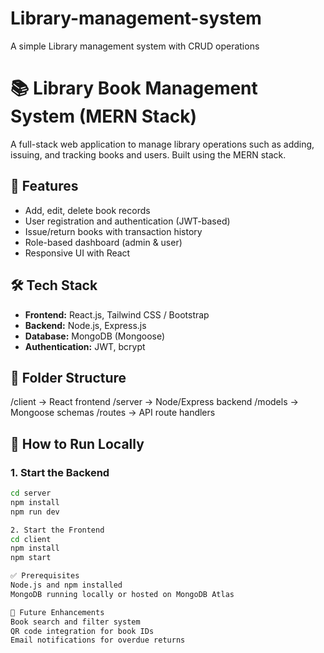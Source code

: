 # Library-management-system
A simple Library management system with CRUD operations 
# 📚 Library Book Management System (MERN Stack)

A full-stack web application to manage library operations such as adding, issuing, and tracking books and users. Built using the MERN stack.

## 🚀 Features
- Add, edit, delete book records
- User registration and authentication (JWT-based)
- Issue/return books with transaction history
- Role-based dashboard (admin & user)
- Responsive UI with React

## 🛠️ Tech Stack
- **Frontend:** React.js, Tailwind CSS / Bootstrap
- **Backend:** Node.js, Express.js
- **Database:** MongoDB (Mongoose)
- **Authentication:** JWT, bcrypt

## 📁 Folder Structure
/client → React frontend /server → Node/Express backend /models → Mongoose schemas /routes → API route handlers


## 🧪 How to Run Locally

### 1. Start the Backend
```bash
cd server
npm install
npm run dev

2. Start the Frontend
cd client
npm install
npm start

✅ Prerequisites
Node.js and npm installed
MongoDB running locally or hosted on MongoDB Atlas

🔧 Future Enhancements
Book search and filter system
QR code integration for book IDs
Email notifications for overdue returns




